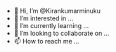 - 👋 Hi, I’m @Kirankumarminuku
- 👀 I’m interested in ...
- 🌱 I’m currently learning ...
- 💞️ I’m looking to collaborate on ...
- 📫 How to reach me ...

<!---
Kirankumarminuku/Kirankumarminuku is a ✨ special ✨ repository because its `README.md` (this file) appears on your GitHub profile.
You can click the Preview link to take a look at your changes.
--->
